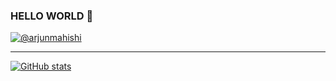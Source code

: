### HELLO WORLD 👋

[![@arjunmahishi](https://img.shields.io/badge/twitter-blue.svg?style=for-the-badge&logo=twitter)](https://twitter.com/arjunmahishi)

---

[![GitHub stats](https://github-readme-stats.vercel.app/api?username=arjunmahishi&theme=tokyonight&show_icons=true&rank_icon=percentile&show=reviews,prs_merged,prs_merged_percentage)](https://arjunmahishi.com)


